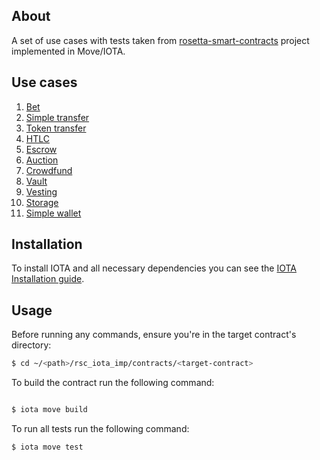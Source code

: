 ## About

A set of use cases with tests taken from [rosetta-smart-contracts](https://github.com/blockchain-unica/rosetta-smart-contracts) project implemented in Move/IOTA.

## Use cases

1. [Bet](contracts/bet)
2. [Simple transfer](contracts/simple_transfer)
3. [Token transfer](contracts/token_transfer)
4. [HTLC](contracts/htlc)
5. [Escrow](contracts/escrow)
6. [Auction](contracts/auction)
7. [Crowdfund](contracts/crowdfund)
8. [Vault](contracts/vault)
9. [Vesting](contracts/vesting)
10. [Storage](contracts/storage)
11. [Simple wallet](contracts/simple_wallet)

## Installation

To install IOTA and all necessary dependencies you can see the [IOTA Installation guide](https://docs.iota.org/developer/getting-started/install-iota).

## Usage

Before running any commands, ensure you're in the target contract's directory:

```bash
$ cd ~/<path>/rsc_iota_imp/contracts/<target-contract>
```

To build the contract run the following command:

```bash

$ iota move build
```

To run all tests run the following command:

```bash
$ iota move test
```
